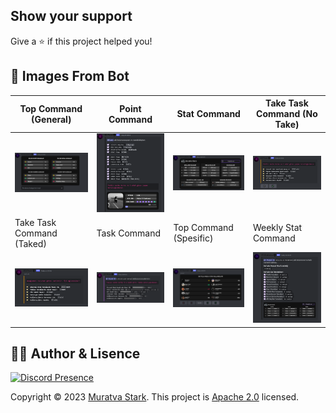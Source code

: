 ## Show your support

Give a ⭐️ if this project helped you!

## 🍭 Images From Bot

| Top Command (General) | Point Command | Stat Command | Take Task Command (No Take) |
| ----- | ----- | ----- | ----- |
| <img src="./images/general-top-command.png" />  | <img src="./images/point-command.png" /> | <img src="./images/stat-command.png" /> | <img src="./images/take-task-command.png" /> |
| Take Task Command (Taked) | Task Command | Top Command (Spesific)  | Weekly Stat Command |
| <img src="./images/taked-task-command.png" /> | <img src="./images/task-command.png" /> | <img src="./images/top-spesific-command.png" /> | <img src="./images/weekly-command.png" /> |

## 🐻‍❄️ Author & Lisence

[![Discord Presence](https://lanyard.cnrad.dev/api/1158396365701910588?hideActivity=true)](https://discord.com/users/1158396365701910588)

Copyright © 2023 [Muratva Stark](https://github.com/muratvastark). This project is [Apache 2.0](https://github.com/muratvastark/eternal-darkness/blob/main/LICENSE) licensed.
